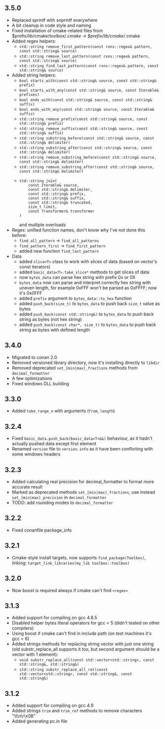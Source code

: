 ## 3.5.0

- Replaced sprintf with snprintf everywhere
- A bit cleanup in code style and naming
- Fixed installation of cmake-related files from \$prefix/lib/cmake/toolbox/*.cmake -> \$prefix/lib/cmake/*.cmake
- Added regex helpers:
  - `std::string remove_first_pattern(const rxns::regex& pattern, const std::string& source)`
  - `std::string remove_last_pattern(const rxns::regex& pattern, const std::string& source)`
  - `std::string find_last_pattern(const rxns::regex& pattern, const std::string& source)`
- Added string helpers:
  - `bool starts_with(const std::string& source, const std::string& prefix)`
  - `bool starts_with_any(const std::string& source, const Iterable& prefixes)`
  - `bool ends_with(const std::string& source, const std::string& suffix)`
  - `bool ends_with_any(const std::string& source, const Iterable& suffix)`
  - `std::string remove_prefix(const std::string& source, const std::string& prefix)`
  - `std::string remove_suffix(const std::string& source, const std::string& suffix)`
  - `std::string substring_before(const std::string& source, const std::string& delimiter)`
  - `std::string substring_after(const std::string& source, const std::string& delimiter)`
  - `std::string remove_substring_before(const std::string& source, const std::string& delimiter)`
  - `std::string remove_substring_after(const std::string& source, const std::string& delimiter)`
  - ```
    std::string join(
        const Iterable& source,
        const std::string& delimiter,
        const std::string& prefix,
        const std::string& suffix,
        const std::string& truncated,
        size_t limit,
        const Transformer& transformer
    )
    ```
    and multiple overloads
- Regex: unified function names, don't know why I've not done this before:
  - `find_all_pattern` -> `find_all_patterns`
  - `find_pattern_first` -> `find_first_pattern`
  - added new function `find_last_pattern`
- Data
  - added `slice<T>` class to work with slices of data (based on vector's const iterators)
  - added `basic_data<T>.take_slice*` methods to get slices of data
  - now `bytes_data` can parse hex string with prefix 0x or 0X
  - `bytes_data` now can parse and interpret correctly hex string with uneven length, for example 0xFFF won't be parsed as 0xFFFF; now it's 0x0FFF
  - added `prefix` argument to `bytes_data::to_hex` function
  - added `push_back(size_t)` to `bytes_data` to push back `size_t` value as bytes
  - added `push_back(const std::string&)` to `bytes_data` to push back string as bytes (not hex string)
  - added `push_back(const char*, size_t)` to `bytes_data` to push back string as bytes with defined length

## 3.4.0

- Migrated to conan 2.0
- Removed versioned library directory, now it's installing directly to `libdir`
- Removed deprecated `set_[min|max]_fractions` methods from `decimal_formatter`
- A few optimizations
- Fixed windows DLL building

## 3.3.0

- Added `take_range_n` with arguments (`from`, `length`)

## 3.2.4

- Fixed `basic_data.push_back(basic_data<T>&&)` behaviour, as it hadn't actually pushed data except first element
- Renamed `version` file to `version.info` as it have been conflicting with some windows headers

## 3.2.3

- Added calculating real precision for decimal_formatter to format more accurate result
- Marked as deprecated methods `set_[min|max]_fractions`, use instead `set_[min|max]_precision` in `decimal_formatter`
- TODO: add rounding modes to `decimal_formatter`

## 3.2.2

- Fixed conanfile package_info

## 3.2.1

- Cmake-style install targets, now supports `find_package(Toolbox)`,
  linking: `target_link_libraries(my_lib toolbox::toolbox)`

## 3.2.0

- Now boost is required always if cmake can't find `<regex>`

## 3.1.3
- Added support for compiling on gcc 4.8.5
- Disabled helper bytes literal operators for gcc < 5 (didn't tested on other compilers)
- Using boost if cmake can't find <regex> in include path (on test machines it's gcc < 6)
- Added strings methods for replacing string vector with just one string (old substr_replace_all supports it too, but second argument should be a vector with 1 element):
    - `void substr_replace_all(const std::vector<std::string>, const std::string&, std::string&)`
    - `std::string substr_replace_all_ret(const std::vector<std::string>, const std::string&, const std::string&)`

## 3.1.2
- Added support for compiling on gcc 4.9
- Added strings `trim` and `trim_ref` methods to remove characters "\t\n\r\x0B"
- Added generating pc.in file
